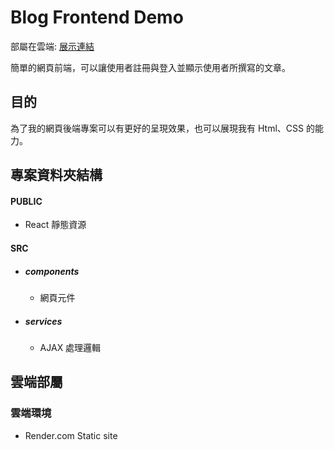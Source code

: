 # Blog Frontend Demo

部屬在雲端: [展示連結](http://blog.christu6899.com)  

簡單的網頁前端，可以讓使用者註冊與登入並顯示使用者所撰寫的文章。

## 目的

為了我的網頁後端專案可以有更好的呈現效果，也可以展現我有 Html、CSS 的能力。

## 專案資料夾結構

#### PUBLIC

- React 靜態資源

#### SRC

- ##### components

  - 網頁元件

- ##### services
  - AJAX 處理邏輯

## 雲端部屬

### 雲端環境

- Render.com Static site
